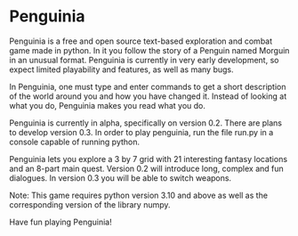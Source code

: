 # Penguinia

Penguinia is a free and open source text-based exploration and combat game made in python. In it you follow the story of a Penguin named Morguin in an unusual format. Penguinia is currently in very early development, so expect limited playability and features, as well as many bugs.

In Penguinia, one must type and enter commands to get a short description of the world around you and how you have changed it. Instead of looking at what you do, Penguinia makes you read what you do.

Penguinia is currently in alpha, specifically on version 0.2. There are plans to develop version 0.3. In order to play penguinia, run the file run.py in a console capable of running python.

Penguinia lets you explore a 3 by 7 grid with 21 interesting fantasy locations and an 8-part main quest. Version 0.2 will introduce long, complex and fun dialogues. In version 0.3 you will be able to switch weapons.

Note: This game requires python version 3.10 and above as well as the corresponding version of the library numpy.

Have fun playing Penguinia!
